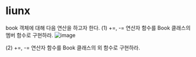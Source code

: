 # liunx
book 객체에 대해 다음 연산을 하고자 한다.
(1) +=, -= 연산자 함수를 Book 클래스의 멤버 함수로 구현하라.
![image](https://github.com/user-attachments/assets/16499341-ad46-477a-b719-98d84ec59452)

(2)  +=, -= 연산자 함수를 Book 클래스의 외 함수로 구현하라.
